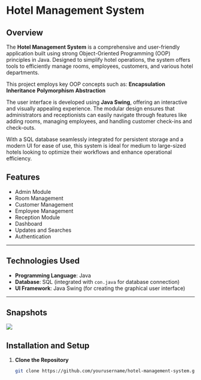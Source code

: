 # Hotel Management System

## Overview
The **Hotel Management System** is a comprehensive and user-friendly application built using strong Object-Oriented Programming (OOP) principles in Java. Designed to simplify hotel operations, the system offers tools to efficiently manage rooms, employees, customers, and various hotel departments.

This project employs key OOP concepts such as: **Encapsulation** **Inheritance** **Polymorphism**
  **Abstraction**

The user interface is developed using **Java Swing**, offering an interactive and visually appealing experience. The modular design ensures that administrators and receptionists can easily navigate through features like adding rooms, managing employees, and handling customer check-ins and check-outs.

With a SQL database seamlessly integrated for persistent storage and a modern UI for ease of use, this system is ideal for medium to large-sized hotels looking to optimize their workflows and enhance operational efficiency.

## Features

- Admin Module  
- Room Management  
- Customer Management  
- Employee Management  
- Reception Module  
- Dashboard  
- Updates and Searches  
- Authentication  


---

## Technologies Used
- **Programming Language**: Java
- **Database**: SQL (integrated with `con.java` for database connection)
- **UI Framework**: Java Swing (for creating the graphical user interface)

---

## Snapshots 

<img src="C:\Users\jayas\Pictures\Screenshots\Screenshot 2025-01-04 123235.png"  >


## Installation and Setup
1. **Clone the Repository**
   ```bash
   git clone https://github.com/yourusername/hotel-management-system.git
